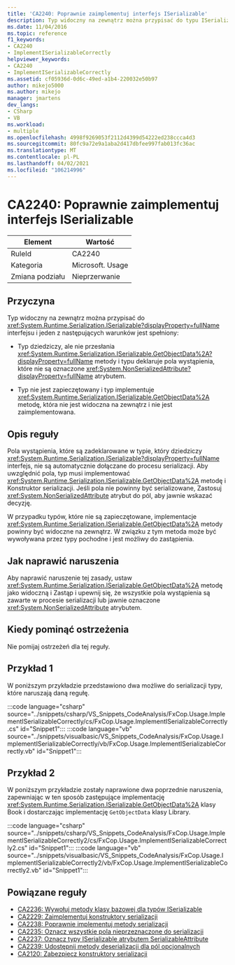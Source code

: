 ```yaml
---
title: 'CA2240: Poprawnie zaimplementuj interfejs ISerializable'
description: Typ widoczny na zewnątrz można przypisać do typu ISerializable, a typ dziedziczy, ale nie przesłania GetObjectData i typ deklaruje pola wystąpienia, które nie są oznaczone atrybutem System. unserializowanattribute; lub typ nie jest zapieczętowany, a typ implementuje metodę GetObjectData, która nie jest widoczna na zewnątrz i której nie można zaszeregować.
ms.date: 11/04/2016
ms.topic: reference
f1_keywords:
- CA2240
- ImplementISerializableCorrectly
helpviewer_keywords:
- CA2240
- ImplementISerializableCorrectly
ms.assetid: cf05936d-0d6c-49ed-a1b4-220032e50b97
author: mikejo5000
ms.author: mikejo
manager: jmartens
dev_langs:
- CSharp
- VB
ms.workload:
- multiple
ms.openlocfilehash: 4998f9269053f2112d4399d54222ed238ccca4d3
ms.sourcegitcommit: 80fc9a72e9a1aba2d417dbfee997fab013fc36ac
ms.translationtype: MT
ms.contentlocale: pl-PL
ms.lasthandoff: 04/02/2021
ms.locfileid: "106214996"
---
```

# <a name="ca2240-implement-iserializable-correctly"></a>CA2240: Poprawnie zaimplementuj interfejs ISerializable

|Element|Wartość|
|-|-|
|RuleId|CA2240|
|Kategoria|Microsoft. Usage|
|Zmiana podziału|Nieprzerwanie|

## <a name="cause"></a>Przyczyna

Typ widoczny na zewnątrz można przypisać do <xref:System.Runtime.Serialization.ISerializable?displayProperty=fullName> interfejsu i jeden z następujących warunków jest spełniony:

- Typ dziedziczy, ale nie przesłania <xref:System.Runtime.Serialization.ISerializable.GetObjectData%2A?displayProperty=fullName> metody i typu deklaruje pola wystąpienia, które nie są oznaczone <xref:System.NonSerializedAttribute?displayProperty=fullName> atrybutem.

- Typ nie jest zapieczętowany i typ implementuje <xref:System.Runtime.Serialization.ISerializable.GetObjectData%2A> metodę, która nie jest widoczna na zewnątrz i nie jest zaimplementowana.

## <a name="rule-description"></a>Opis reguły
Pola wystąpienia, które są zadeklarowane w typie, który dziedziczy <xref:System.Runtime.Serialization.ISerializable?displayProperty=fullName> interfejs, nie są automatycznie dołączane do procesu serializacji. Aby uwzględnić pola, typ musi implementować <xref:System.Runtime.Serialization.ISerializable.GetObjectData%2A> metodę i Konstruktor serializacji. Jeśli pola nie powinny być serializowane, Zastosuj <xref:System.NonSerializedAttribute> atrybut do pól, aby jawnie wskazać decyzję.

W przypadku typów, które nie są zapieczętowane, implementacje <xref:System.Runtime.Serialization.ISerializable.GetObjectData%2A> metody powinny być widoczne na zewnątrz. W związku z tym metoda może być wywoływana przez typy pochodne i jest możliwy do zastąpienia.

## <a name="how-to-fix-violations"></a>Jak naprawić naruszenia
Aby naprawić naruszenie tej zasady, ustaw <xref:System.Runtime.Serialization.ISerializable.GetObjectData%2A> metodę jako widoczną i Zastąp i upewnij się, że wszystkie pola wystąpienia są zawarte w procesie serializacji lub jawnie oznaczone <xref:System.NonSerializedAttribute> atrybutem.

## <a name="when-to-suppress-warnings"></a>Kiedy pominąć ostrzeżenia
Nie pomijaj ostrzeżeń dla tej reguły.

## <a name="example-1"></a>Przykład 1
W poniższym przykładzie przedstawiono dwa możliwe do serializacji typy, które naruszają daną regułę.

:::code language="csharp" source="../snippets/csharp/VS_Snippets_CodeAnalysis/FxCop.Usage.ImplementISerializableCorrectly/cs/FxCop.Usage.ImplementISerializableCorrectly.cs" id="Snippet1":::
:::code language="vb" source="../snippets/visualbasic/VS_Snippets_CodeAnalysis/FxCop.Usage.ImplementISerializableCorrectly/vb/FxCop.Usage.ImplementISerializableCorrectly.vb" id="Snippet1":::

## <a name="example-2"></a>Przykład 2
W poniższym przykładzie zostały naprawione dwa poprzednie naruszenia, zapewniając w ten sposób zastępujące implementację <xref:System.Runtime.Serialization.ISerializable.GetObjectData%2A> klasy Book i dostarczając implementację `GetObjectData` klasy Library.

:::code language="csharp" source="../snippets/csharp/VS_Snippets_CodeAnalysis/FxCop.Usage.ImplementISerializableCorrectly2/cs/FxCop.Usage.ImplementISerializableCorrectly2.cs" id="Snippet1":::
:::code language="vb" source="../snippets/visualbasic/VS_Snippets_CodeAnalysis/FxCop.Usage.ImplementISerializableCorrectly2/vb/FxCop.Usage.ImplementISerializableCorrectly2.vb" id="Snippet1":::


## <a name="related-rules"></a>Powiązane reguły

- [CA2236: Wywołuj metody klasy bazowej dla typów ISerializable](../code-quality/ca2236.md)
- [CA2229: Zaimplementuj konstruktory serializacji](/dotnet/fundamentals/code-analysis/quality-rules/ca2229)
- [CA2238: Poprawnie implementuj metody serializacji](../code-quality/ca2238.md)
- [CA2235: Oznacz wszystkie pola nieprzeznaczone do serializacji](/dotnet/fundamentals/code-analysis/quality-rules/ca2235)
- [CA2237: Oznacz typy ISerializable atrybutem SerializableAttribute](/dotnet/fundamentals/code-analysis/quality-rules/ca2237)
- [CA2239: Udostępnij metody deserializacji dla pól opcjonalnych](../code-quality/ca2239.md)
- [CA2120: Zabezpiecz konstruktory serializacji](../code-quality/ca2120.md)
